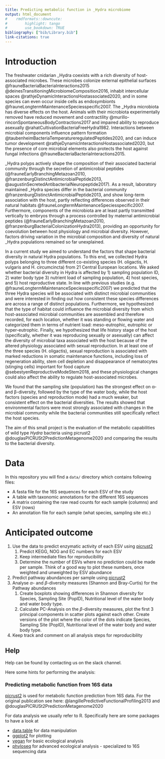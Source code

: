 ```yaml
---
title: Predicting metabolic function in _Hydra microbiome
output: html_document
#    rmdformats::downcute:
#        highlight: tango
#        use_bookdown: TRUE
bibliography: ["bib/Library.bib"]
link-citations: true
---
```


# Introduction

The freshwater cnidarian _Hydra coexists with a rich diversity of host-associated microbes. These microbes colonize external epithelial surfaces @frauneBacteriaBacteriaInteractions2015 @deinesTransitioningMicrobiomeComposition2016, inhabit intercellular spaces @rathjeDynamicInteractionsHostassociated2020, and in some species can even occur inside cells as endosymbionts @frauneLongtermMaintenanceSpeciesspecific2007. The _Hydra microbiota has diverse effects on the host. Animals with their microbiota experimentally removed have reduced movement and contractility @murillo-rinconSpontaneousBodyContractions2017 and impaired ability to reproduce asexually @rahatCultivationBacteriaFreeHydra1982. Interactions between microbial components influence pattern formation @taubenheimBacteriaTemperatureregulatedPeptides2020, and can induce tumor development @rathjeDynamicInteractionsHostassociated2020, but the presence of core microbial elements also protects the host against fungal infections @frauneBacteriaBacteriaInteractions2015. 

_Hydra polyps actively shape the composition of their associated bacterial community through the secretion of antimicrobial peptides (@frauneEarlyBranchingMetazoan2010, @franzenburgDistinctAntimicrobialPeptide2013, @augustinSecretedAntibacterialNeuropeptide2017). As a result, laboratory maintained _Hydra species differ in the bacterial community @franzenburgDistinctAntimicrobialPeptide2013, and show long-term association with the host, partly reflecting differences observed in their natural habitats @frauneLongtermMaintenanceSpeciesspecific2007. Furthermore, components of the microbiota are at least partly transmitted vertically to embryos through a process controlled by maternal antimicrobial peptides (@frauneEarlyBranchingMetazoan2010, @franzenburgBacterialColonizationHydra2013), providing an opportunity for coevolution between host physiology and microbial diversity. However, factors driving variation in the microbial composition and diversity of natural _Hydra populations remained so far unexplained.

In a current study we aimed to understand the factors that shape bacterial diversity in natural Hydra populations. To this end, we collected Hydra polyps belonging to three different co-existing species (H. oligactis, H. vulgaris and H. circumcincta) from 21 Central European locations. We asked whether bacterial diversity in Hydra is affected by 1) sampling population ID, 2) water body type 3) nutrient load of sampling population, 4) host species, and 5) host reproductive state. In line with previous studies (e.g. @frauneLongtermMaintenanceSpeciesspecific2007) we predicted that the three Hydra species will be associated with distinct microbial communities and were interested in finding out how consistent these species differences are across a range of distinct populations. Furthermore, we hypothesized that the type of habitat could influence the microbial diversity from which host-associated microbial communities are assembled and therefore recorded, for each location, whether it was standing or flowing water and categorized them in terms of nutrient load: meso-eutrophic, eutrophic or hyper-eutrophic. Finally, we hypothesized that life history stage of the host (specifically, whether it was reproducing sexually or asexually) can affect the diversity of microbial taxa associated with the host because of the altered physiology associated with sexual reproduction. In at least one of the three species (H. oligactis), sexual reproduction is associated with marked reductions in somatic maintenance functions, including loss of regeneration ability, stem cell depletion and disappearance of nematocytes (stinging cells) important for food capture @sebestyenReproductiveModeStem2018, and these physiological changes could also affect the ability to regulate host-associated microbes. 

We found that the sampling site (population) has the strongest effect on α-and β-diversity, followed by the type of the water body, while the host factors (species and reproduction mode) had a much weaker, but consistent effect on the bacterial diversities. The results showed that environmental factors were most strongly associated  with changes in the microbial community  while the bacterial communities still specifically reflect the host species.

The aim of this small project is the evaluation of the metabolic capabilities of wild type _Hydra_ bacteria using picrust2 @douglasPICRUSt2PredictionMetagenome2020 and comparing the results to the bacterial diversity.

# Data

In this repository you will find a `data/` directory which contains following files:

+ A fasta file for the 16S sequences for each ESV of the study
+ A table with taxonomic annotations for the different 16S sequences
+ A matrix containing the raw read counts for each sample (columns) and ESV (rows)
+ An annotation file for each sample (what species, sampling site etc.)

# Anticipated outcome

1. Use the data to predict enzymatic activity of each ESV using [picrust2](https://github.com/picrust/picrust2/wiki/)
    1. Predict KEGG, NOG and EC numbers for each ESV
    2. Keep intermediate files for reproducibility
    3. Determine the number of ESVs where no prediction could be made per sample. Think of a good way to plot these numbers, once weighted and unweighted by ESV abundance
2. Predict pathway abundances per sample using [picrust2](https://github.com/picrust/picrust2/wiki/)
3. Analyse $\alpha$- and $\beta$-diversity measures (Shannon and Bray-Curtis) for the Pathway abundances
    1. Create boxplots showing differences in Shannon diversity for Species, Sampling Site (PopID), Nutritional level of the water body and water body type.
    2. Calculate PC-Analysis on the $\beta$-diversity measures, plot the first 3 principal components in scatter plots against each other. Create versions of the plot where the color of the dots indicate Species, Sampling Site (PopID), Nutritional level of the water body and water body type.
4. Keep track and comment on all analysis steps for reproducibility

## Help

Help can be found by contacting us on the slack channel.

Here some hints for performing the analysis:

### Predicting metabolic function from 16S data

[picrust2](https://github.com/picrust/picrust2/wiki) is used for metabolic function prediction from 16S data. For the original publication see here: @langillePredictiveFunctionalProfiling2013 and @douglasPICRUSt2PredictionMetagenome2020

For data analysis we usually refer to R. Specifically here are some packages to have a look at

+ [data.table](https://github.com/cran/data.table) for data manipulation
+ [ggplot2](https://ggplot2.tidyverse.org/) for plotting
+ [vegan](https://peat-clark.github.io/BIO381/veganTutorial.html) for basic ecological analysis
+ [phyloseq](https://joey711.github.io/phyloseq/) for advanced ecological analysis - specialized to 16S sequencing data




